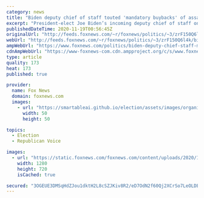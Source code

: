 ```yaml
---
category: news
title: "Biden deputy chief of staff touted 'mandatory buybacks' of assault weapons"
excerpt: "President-elect Joe Biden’s incoming deputy chief of staff once touted a gun control proposal that called for “mandatory” buybacks of certain rifles, as seen in a resurfaced campaign video."
publishedDateTime: 2020-11-19T00:56:45Z
originalUrl: "http://feeds.foxnews.com/~r/foxnews/politics/~3/zrF150Q6l4k/biden-deputy-chief-staff-mandatory-buyback-assault-weapons-gun-control"
webUrl: "http://feeds.foxnews.com/~r/foxnews/politics/~3/zrF150Q6l4k/biden-deputy-chief-staff-mandatory-buyback-assault-weapons-gun-control"
ampWebUrl: "https://www.foxnews.com/politics/biden-deputy-chief-staff-mandatory-buyback-assault-weapons-gun-control.amp"
cdnAmpWebUrl: "https://www-foxnews-com.cdn.ampproject.org/c/s/www.foxnews.com/politics/biden-deputy-chief-staff-mandatory-buyback-assault-weapons-gun-control.amp"
type: article
quality: 173
heat: 173
published: true

provider:
  name: Fox News
  domain: foxnews.com
  images:
    - url: "https://smartableai.github.io/election/assets/images/organizations/foxnews.com-50x50.jpg"
      width: 50
      height: 50

topics:
  - Election
  - Republican Voice

images:
  - url: "https://static.foxnews.com/foxnews.com/content/uploads/2020/11/Jen-OMalley-Dillon-is-the-Biden-Campaign-Manager-1.jpg"
    width: 1280
    height: 720
    isCached: true

secured: "3OGEUE3DMSqHdZJou1dktH2L8cSZJKiv8R2/eD7OdN2f60Qj2XCrSo7LeOLDEw7QwqJmvEXe5DLsgs2qPNKgoE8OIfm36J50HMeMhaGqvV/qlhoxIzQSAegbuDDxuBfS+noSAFdTuGJ66Ec+xwUIuYmZvci6rMs1yD6UQPv3jiNKFGfFWg1GI8hiYeuoxCQX5uZao0eXyKS0CWE7JcjFrpPDDmCKlQIy4MXWQpejALTx5XUe0lOv3ktKZ3Wr3bPpfjBq1qlhd+dfmDrUC8M3dIMSIREsSN6nXCNfyfbXhAmWEJekdareJ7VU62Qlkc5azikbOb1wYTRygQVI1jxcMozfQa5m0eQ0yQodQNbxMSY=;vkvivm3TZ9xClu0nUukRGQ=="
---
```


